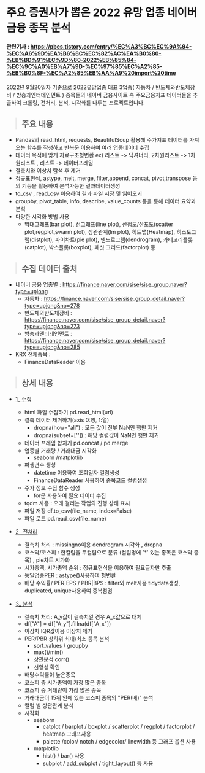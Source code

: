# 주요 증권사가 뽑은 2022 유망 업종 네이버 금융 종목 분석
####  관련기사 : https://pbes.tistory.com/entry/%EC%A3%BC%EC%9A%94-%EC%A6%9D%EA%B6%8C%EC%82%AC%EA%B0%80-%EB%BD%91%EC%9D%80-2022%EB%85%84-%EC%9C%A0%EB%A7%9D-%EC%97%85%EC%A2%85-%EB%B0%8F-%EC%A2%85%EB%AA%A9%20import%20time

2022년 9월20일자 기준으로 2022유망업종 대표 3업종( 자동차 / 반도체와반도체장비 / 방송과엔터테인먼트 ) 종목들의 
네이버 금융사이트 속 주요금융지표 데이터들을 추출하여
크롤링, 전처리, 분석, 시각화를 다루는 프로젝트입니다.


> ## 주요 내용
* Pandas의 read_html, requests, BeautifulSoup 활용해 주가지표 데이터를 가져오는 함수를 작성하고 반복문 이용하여 여러 업종데이터 수집
* 데이터 목적에 맞게 자료구조형변환 ex) 리스트 -> 딕셔너리,  2차원리스트 -> 1차원리스트 , 리스트 -> 데이터프레임
* 결측치와 이상치 탐색 후 제거
* 정규표현식, astype, melt, merge, filter,append, concat, pivot,transpose 등의 기능을 활용하여 분석가능한 결과데이터생성
* to_csv , read_csv 이용하여 결과 파일 저장 및 읽어오기
* groupby, pivot_table, info, describe, value_counts 등을 통해 데이터 요약과 분석
* 다양한 시각화 방법 사용
   * 막대그래프(bar plot), 선그래프(line plot), 산점도/산포도(scatter plot,regplot,swarm plot), 상관관계(lm plot), 히트맵(Heatmap), 히스토그램(distplot), 파이차트(pie plot), 덴드로그램(dendrogram), 카테고리플롯(catplot), 박스플롯(boxplot), 패싯 그리드(factorplot) 등 

> ## 수집 데이터 출처
* 네이버 금융 업종별 : https://finance.naver.com/sise/sise_group.naver?type=upjong
    * 자동차 : https://finance.naver.com/sise/sise_group_detail.naver?type=upjong&no=278
    * 반도체와반도체장비 : https://finance.naver.com/sise/sise_group_detail.naver?type=upjong&no=273
    * 방송과엔터테인먼트 : https://finance.naver.com/sise/sise_group_detail.naver?type=upjong&no=285
* KRX 전체종목 :
    * FinanceDataReader 이용 
> ## 상세 내용
* [1_ 수집](https://github.com/jieunlee-hi/Portfolio/blob/main/finance_naver/1_%EC%88%98%EC%A7%91.ipynb) 
  * html 파일 수집하기 pd.read_html(url)
  * 결측 데이터 제거하기(axis 0:행, 1:열)
    * dropna(how="all")  : 모든 값이 전부 NaN인 행만 제거
    * dropna(subset=[''])  : 해당 컬럼값이 NaN인 행만 제거 
  * 데이터 프레임 합치기 pd.concat / pd.merge
  * 업종별 거래량 / 거래대금 시각화
    * seaborn /matplotlib
  * 파생변수 생성
    * datetime 이용하여 조회일자 컬럼생성
    * FinanceDataReader 사용하여 종목코드 컬럼생성
  * 주가 정보 수집 함수 생성
    * for문 사용하여 필요 데이터 수집
  * tqdm 사용 : 오래 걸리는 작업의 진행 상태 표시
  * 파일 저장 df.to_csv(file_name, index=False)
  * 파일 로드 pd.read_csv(file_name)
  
 * [2_ 전처리](https://github.com/jieunlee-hi/Portfolio/blob/main/finance_naver/2_%EC%A0%84%EC%B2%98%EB%A6%AC.ipynb)
    * 결측치 처리 : missingno이용 dendrogram 시각화 , dropna
    * 코스닥/코스피 :  한컬럼을 두컬럼으로 분류 (컬럼명에 '*' 있는 종목은 코스닥 종목) , pie차트 시가화
    * 시가총액, 시가총액 순위 : 정규표현식을 이용하여 필요글자만 추출
    * 동일업종PER : astype()사용하여 형변환
    * 배당 수익률/ PER|EPS / PBR|BPS : filter와 melt사용 tidydata생성, duplicated, unique사용하여 중복점검 

* [3_ 분석](https://github.com/jieunlee-hi/Portfolio/blob/main/finance_naver/3_%EB%B6%84%EC%84%9D.ipynb)
  * 결측치 처리: A_y값이 결측치일 경우 A_x값으로 대체
  * df["A"] = df["A_y"].fillna(df["A_x"])
  * 이상치 IQR값이용 이상치 제거
  * PER/PBR 상하위 최대/최소 종목 분석
    * sort_values / groupby 
    * max()/min()
    * 상관분석 corr()
    * 선형성 확인
  * 배당수익률이 높은종목
  * 코스피 중 시가총액이 가장 많은 종목
  * 코스피 중 거래량이 가장 많은 종목
  * 거래대금이 15위 안에 있는 코스피 종목의 "PER(배)" 분석
  * 컬럼 별 상관관계 분석
  * 시각화
    * seaborn 
      * catplot / barplot / boxplot / scatterplot / regplot / factorplot / heatmap  그래프사용
      * palette /color/ notch / edgecolor/ linewidth 등 그래프 옵션 사용 
    * matplotlib
      * hist() / bar() 사용
      * subplot / add_subplot / tight_layout() 등 사용
